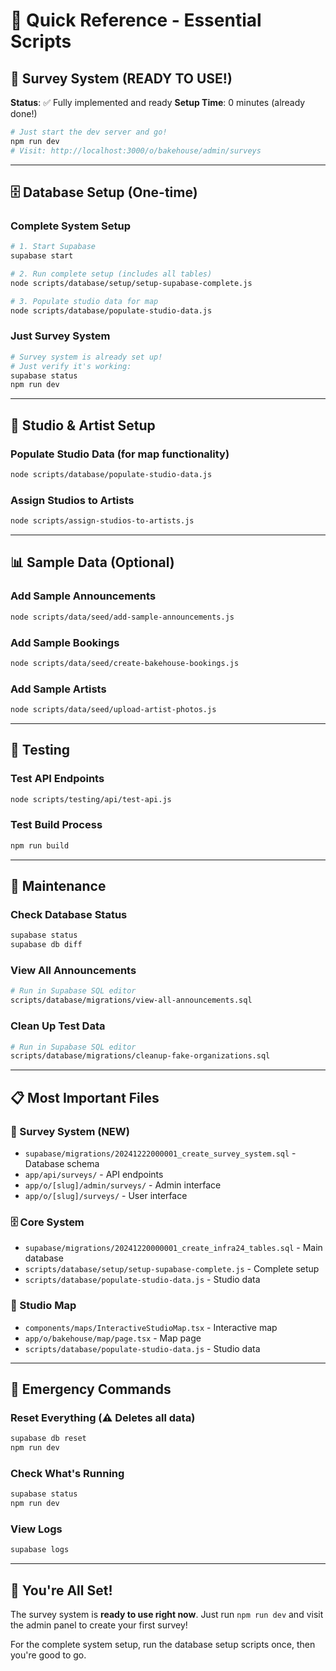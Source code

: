 # 🚀 Quick Reference - Essential Scripts

## 🎯 Survey System (READY TO USE!)

**Status**: ✅ Fully implemented and ready
**Setup Time**: 0 minutes (already done!)

```bash
# Just start the dev server and go!
npm run dev
# Visit: http://localhost:3000/o/bakehouse/admin/surveys
```

---

## 🗄️ Database Setup (One-time)

### Complete System Setup
```bash
# 1. Start Supabase
supabase start

# 2. Run complete setup (includes all tables)
node scripts/database/setup/setup-supabase-complete.js

# 3. Populate studio data for map
node scripts/database/populate-studio-data.js
```

### Just Survey System
```bash
# Survey system is already set up!
# Just verify it's working:
supabase status
npm run dev
```

---

## 🎨 Studio & Artist Setup

### Populate Studio Data (for map functionality)
```bash
node scripts/database/populate-studio-data.js
```

### Assign Studios to Artists
```bash
node scripts/assign-studios-to-artists.js
```

---

## 📊 Sample Data (Optional)

### Add Sample Announcements
```bash
node scripts/data/seed/add-sample-announcements.js
```

### Add Sample Bookings
```bash
node scripts/data/seed/create-bakehouse-bookings.js
```

### Add Sample Artists
```bash
node scripts/data/seed/upload-artist-photos.js
```

---

## 🧪 Testing

### Test API Endpoints
```bash
node scripts/testing/api/test-api.js
```

### Test Build Process
```bash
npm run build
```

---

## 🔧 Maintenance

### Check Database Status
```bash
supabase status
supabase db diff
```

### View All Announcements
```bash
# Run in Supabase SQL editor
scripts/database/migrations/view-all-announcements.sql
```

### Clean Up Test Data
```bash
# Run in Supabase SQL editor
scripts/database/migrations/cleanup-fake-organizations.sql
```

---

## 📋 Most Important Files

### 🎯 Survey System (NEW)
- `supabase/migrations/20241222000001_create_survey_system.sql` - Database schema
- `app/api/surveys/` - API endpoints
- `app/o/[slug]/admin/surveys/` - Admin interface
- `app/o/[slug]/surveys/` - User interface

### 🗄️ Core System
- `supabase/migrations/20241220000001_create_infra24_tables.sql` - Main database
- `scripts/database/setup/setup-supabase-complete.js` - Complete setup
- `scripts/database/populate-studio-data.js` - Studio data

### 🎨 Studio Map
- `components/maps/InteractiveStudioMap.tsx` - Interactive map
- `app/o/bakehouse/map/page.tsx` - Map page
- `scripts/database/populate-studio-data.js` - Studio data

---

## 🚨 Emergency Commands

### Reset Everything (⚠️ Deletes all data)
```bash
supabase db reset
npm run dev
```

### Check What's Running
```bash
supabase status
npm run dev
```

### View Logs
```bash
supabase logs
```

---

## 🎉 You're All Set!

The survey system is **ready to use right now**. Just run `npm run dev` and visit the admin panel to create your first survey!

For the complete system setup, run the database setup scripts once, then you're good to go.

